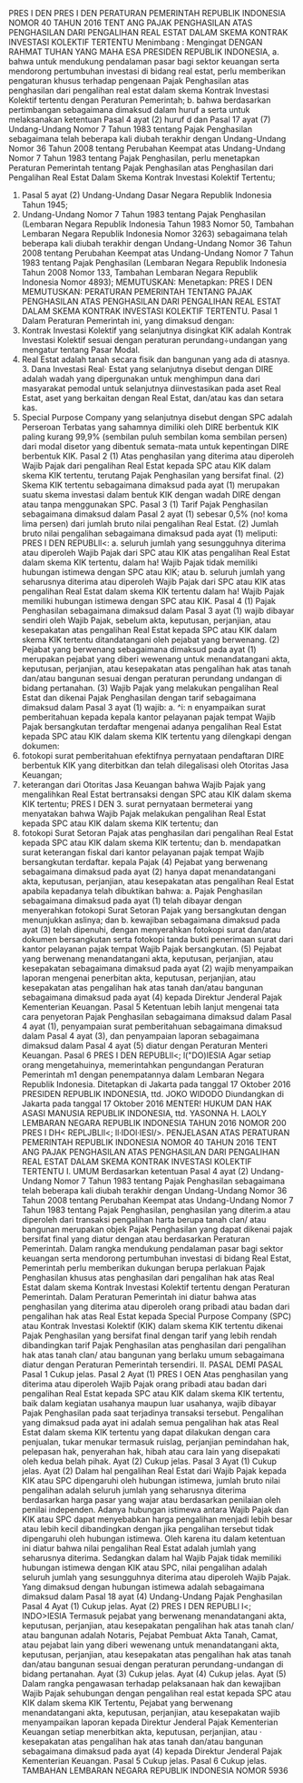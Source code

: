  PRES I DEN PRES I DEN PERATURAN PEMERINTAH REPUBLIK INDONESIA NOMOR 40 TAHUN 2016 TENT ANG PAJAK PENGHASILAN ATAS PENGHASILAN DARI PENGALIHAN REAL ESTAT DALAM SKEMA KONTRAK INVESTASI KOLEKTIF TERTENTU
Menimbang :
 Mengingat
DENGAN RAHMAT TUHAN YANG MAHA ESA PRESIDEN REPUBLIK INDONESIA, a. bahwa untuk mendukung pendalaman pasar bagi sektor keuangan serta mendorong pertumbuhan investasi di bidang real estat, perlu memberikan pengaturan khusus terhadap pengenaan Pajak Penghasilan atas penghasilan dari pengalihan real estat dalam skema Kontrak Investasi Kolektif tertentu dengan Peraturan Pemerintah;
b. bahwa berdasarkan pertimbangan sebagaimana dimaksud dalam huruf a serta untuk melaksanakan ketentuan Pasal 4 ayat (2) huruf d dan Pasal 17 ayat (7) Undang-Undang Nomor 7 Tahun 1983 tentang Pajak Penghasilan sebagaimana telah beberapa kali diubah terakhir dengan Undang-Undang Nomor 36 Tahun 2008 tentang Perubahan Keempat atas Undang-Undang Nomor 7 Tahun 1983 tentang Pajak Penghasilan, perlu menetapkan Peraturan Pemerintah tentang Pajak Penghasilan atas Penghasilan dari Pengalihan Real Estat Dalam Skema Kontrak Investasi Kolektif Tertentu;
1. Pasal 5 ayat (2) Undang-Undang Dasar Negara Republik Indonesia Tahun 1945;
2. Undang-Undang Nomor 7 Tahun 1983 tentang Pajak Penghasilan (Lembaran Negara Republik Indonesia Tahun 1983 Nomor 50, Tambahan Lembaran Negara Republik Indonesia Nomor 3263) sebagaimana telah beberapa kali diubah terakhir dengan Undang-Undang Nomor 36 Tahun 2008 tentang Perubahan Keempat atas Undang-Undang Nomor 7 Tahun 1983 tentang Pajak Penghasilan (Lembaran Negara Republik Indonesia Tahun 2008 Nomor 133, Tambahan Lembaran Negara Republik Indonesia Nomor 4893);
MEMUTUSKAN:
 Menetapkan: PRES I DEN
MEMUTUSKAN:
 PERATURAN PEMERINTAH TENTANG PAJAK PENGHASILAN ATAS PENGHASILAN DARI PENGALIHAN REAL ESTAT DALAM SKEMA KONTRAK INVESTASI KOLEKTIF TERTENTU.
Pasal 1
Dalam Peraturan Pemerintah ini, yang dimaksud dengan:
1. Kontrak Investasi Kolektif yang selanjutnya disingkat KIK adalah Kontrak Investasi Kolektif sesuai dengan peraturan perundang÷undangan yang mengatur tentang Pasar Modal.
2. Real Estat adalah tanah secara fisik dan bangunan yang ada di atasnya. 3. Dana Investasi Real· Estat yang selanjutnya disebut dengan DIRE adalah wadah yang dipergunakan untuk menghimpun dana dari masyarakat pemodal untuk selanjutnya diinvestasikan pada aset Real Estat, aset yang berkaitan dengan Real Estat, dan/atau kas dan setara kas.
4. Special Purpose Company yang selanjutnya disebut dengan SPC adalah Perseroan Terbatas yang sahamnya dimiliki oleh DIRE berbentuk KIK paling kurang 99,9% (sembilan puluh sembilan koma sembilan persen) dari modal disetor yang dibentuk semata-mata untuk kepentingan DIRE berbentuk KIK.
Pasal 2
(1) Atas penghasilan yang diterima atau diperoleh Wajib Pajak dari pengalihan Real Estat kepada SPC atau KIK dalam skema KIK tertentu, terutang Pajak Penghasilan yang bersifat final.
(2) Skema KIK tertentu sebagaimana dimaksud pada ayat (1) merupakan suatu skema investasi dalam bentuk KIK dengan wadah DIRE dengan atau tanpa menggunakan SPC.
Pasal 3
(1) Tarif Pajak Penghasilan sebagaimana dimaksud dalam Pasal 2 ayat (1) sebesar 0,5% (no! koma lima persen) dari jumlah bruto nilai pengalihan Real Estat.
(2) Jumlah bruto nilai pengalihan sebagaimana dimaksud pada ayat (1) meliputi: PRES I DEN REPUBLll<:
a. seluruh jumlah yang sesungguhnya diterima atau diperoleh Wajib Pajak dari SPC atau KIK atas pengalihan Real Estat dalam skema KIK tertentu, dalam ha! Wajib Pajak tidak memiliki hubungan istimewa dengan SPC atau KIK; atau
b. seluruh jumlah yang seharusnya diterima atau diperoleh Wajib Pajak dari SPC atau KIK atas pengalihan Real Estat dalam skema KIK tertentu dalam ha! Wajib Pajak memiliki hubungan istimewa dengan SPC atau KIK.
Pasal 4
(1) Pajak Penghasilan sebagaimana dimaksud dalam Pasal 3 ayat (1) wajib dibayar sendiri oleh Wajib Pajak, sebelum akta, keputusan, perjanjian, atau kesepakatan atas pengalihan Real Estat kepada SPC atau KIK dalam skema KIK tertentu ditandatangani oleh pejabat yang berwenang.
(2) Pejabat yang berwenang sebagaimana dimaksud pada ayat (1) merupakan pejabat yang diberi wewenang untuk menandatangani akta, keputusan, perjanjian, atau kesepakatan atas pengalihan hak atas tanah dan/atau bangunan sesuai dengan peraturan perundang­ undangan di bidang pertanahan.
(3) Wajib Pajak yang melakukan pengalihan Real Estat dan dikenai Pajak Penghasilan dengan tarif sebagaimana dimaksud dalam Pasal 3 ayat (1) wajib:
a. ^i: n enyampaikan surat pemberitahuan kepada kepala kantor pelayanan pajak tempat Wajib Pajak bersangkutan terdaftar mengenai adanya pengalihan Real Estat kepada SPC atau KIK dalam skema KIK tertentu yang dilengkapi dengan dokumen:
1. fotokopi surat pemberitahuan efektifnya pernyataan pendaftaran DIRE berbentuk KIK yang diterbitkan dan telah dilegalisasi oleh Otoritas Jasa Keuangan;
2. keterangan dari Otoritas Jasa Keuangan bahwa Wajib Pajak yang mengalihkan Real Estat bertransaksi dengan SPC atau KIK dalam skema KIK tertentu; PRES I DEN 3. surat pernyataan bermeterai yang menyatakan bahwa Wajib Pajak melakukan pengalihan Real Estat kepada SPC atau KIK dalam skema KIK tertentu; dan
4. fotokopi Surat Setoran Pajak atas penghasilan dari pengalihan Real Estat kepada SPC atau KIK dalam skema KIK tertentu; dan
b. mendapatkan surat keterangan fiskal dari kantor pelayanan pajak tempat Wajib bersangkutan terdaftar. kepala Pajak (4) Pejabat yang berwenang sebagaimana dimaksud pada ayat (2) hanya dapat menandatangani akta, keputusan, perjanjian, atau kesepakatan atas pengalihan Real Estat apabila kepadanya telah dibuktikan bahwa:
a. Pajak Penghasilan sebagaimana dimaksud pada ayat (1) telah dibayar dengan menyerahkan fotokopi Surat Setoran Pajak yang bersangkutan dengan menunjukkan aslinya; dan
b. kewajiban sebagaimana dimaksud pada ayat (3) telah dipenuhi, dengan menyerahkan fotokopi surat dan/atau dokumen bersangkutan serta fotokopi tanda bukti penerimaan surat dari kantor pelayanan pajak tempat Wajib Pajak bersangkutan.
(5) Pejabat yang berwenang menandatangani akta, keputusan, perjanjian, atau kesepakatan sebagaimana dimaksud pada ayat (2) wajib menyampaikan laporan mengenai penerbitan akta, keputusan, perjanjian, atau kesepakatan atas pengalihan hak atas tanah dan/atau bangunan sebagaimana dimaksud pada ayat (4) kepada Direktur Jenderal Pajak Kementerian Keuangan.
Pasal 5
Ketentuan lebih lanjut mengenai tata cara penyetoran Pajak Penghasilan sebagaimana dimaksud dalam Pasal 4 ayat (1), penyampaian surat pemberitahuan sebagaimana dimaksud dalam Pasal 4 ayat (3), dan penyampaian laporan sebagaimana dimaksud dalam Pasal 4 ayat (5) diatur dengan Peraturan Menteri Keuangan.
Pasal 6
PRES I DEN REPUBLll<; l("DO)IESIA
Agar setiap orang mengetahuinya, memerintahkan pengundangan Peraturan Pemerintah m1 dengan penempatannya dalam Lembaran Negara Republik Indonesia. Ditetapkan di Jakarta pada tanggal 17 Oktober 2016 PRESIDEN REPUBLIK INDONESIA, ttd. JOKO WIDODO Diundangkan di Jakarta pada tanggal 17 Oktober 2016 MENTER! HUKUM DAN HAK ASASI MANUSIA REPUBLIK INDONESIA, ttd. YASONNA H. LAOLY LEMBARAN NEGARA REPUBLIK INDONESIA TAHUN 2016 NOMOR 200 PRES I DH< REPLJBLll<; ll·IDOl·IESI/>. PENJELASAN ATAS PERATURAN PEMERINTAH REPUBLIK INDONESIA NOMOR 40 TAHUN 2016 TENT ANG PAJAK PENGHASILAN ATAS PENGHASILAN DARI PENGALIHAN REAL ESTAT DALAM SKEMA KONTRAK INVESTASI KOLEKTIF TERTENTU I. UMUM Berdasarkan ketentuan Pasal 4 ayat (2) Undang-Undang Nomor 7 Tahun 1983 tentang Pajak Penghasilan sebagaimana telah beberapa kali diubah terakhir dengan Undang-Undang Nomor 36 Tahun 2008 tentang Perubahan Keempat atas Undang-Undang Nomor 7 Tahun 1983 tentang Pajak Penghasilan, penghasilan yang diterim.a atau diperoleh dari transaksi pengalihan harta berupa tanah clan/ atau bangunan merupakan objek Pajak Penghasilan yang dapat dikenai pajak bersifat final yang diatur dengan atau berdasarkan Peraturan Pemerintah. Dalam rangka mendukung pendalaman pasar bagi sektor keuangan serta mendorong pertumbuhan investasi di bidang Real Estat, Pemerintah perlu memberikan dukungan berupa perlakuan Pajak Penghasilan khusus atas penghasilan dari pengalihan hak atas Real Estat dalam skema Kontrak Investasi Kolektif tertentu dengan Peraturan Pemerintah. Dalam Peraturan Pemerintah ini diatur bahwa atas penghasilan yang diterima atau diperoleh orang pribadi atau badan dari pengalihan hak atas Real Estat kepada Special Purpose Company (SPC) atau Kontrak Investasi Kolektif (KIK) dalam skema KIK tertentu dikenai Pajak Penghasilan yang bersifat final dengan tarif yang lebih rendah dibandingkan tarif Pajak Penghasilan atas penghasilan dari pengalihan hak atas tanah clan/ atau bangunan yang berlaku umum sebagaimana diatur dengan Peraturan Pemerintah tersendiri. II. PASAL DEMI PASAL Pasal 1 Cukup jelas. Pasal 2 Ayat (1) PRES I OEN Atas penghasilan yang diterima atau diperoleh Wajib Pajak orang pribadi atau badan dari pengalihan Real Estat kepada SPC atau KIK dalam skema KIK tertentu, baik dalam kegiatan usahanya maupun luar usahanya, wajib dibayar Pajak Penghasilan pada saat terjadinya transaksi tersebut. Pengalihan yang dimaksud pada ayat ini adalah semua pengalihan hak atas Real Estat dalam skema KIK tertentu yang dapat dilakukan dengan cara penjualan, tukar­ menukar termasuk ruislag, perjanjian pemindahan hak, pelepasan hak, penyerahan hak, hibah atau cara lain yang disepakati oleh kedua belah pihak. Ayat (2) Cukup jelas. Pasal 3 Ayat (1) Cukup jelas. Ayat (2) Dalam hal pengalihan Real Estat dari Wajib Pajak kepada KIK atau SPC dipengaruhi oleh hubungan istimewa, jumlah bruto nilai pengalihan adalah seluruh jumlah yang seharusnya diterima berdasarkan harga pasar yang wajar atau berdasarkan penilaian oleh penilai independen. Adanya hubungan istimewa antara Wajib Pajak dan KIK atau SPC dapat menyebabkan harga pengalihan menjadi lebih besar atau lebih kecil dibandingkan dengan jika pengalihan tersebut tidak dipengaruhi oleh hubungan istimewa. Oleh karena itu dalam ketentuan ini diatur bahwa nilai pengalihan Real Estat adalah jumlah yang seharusnya diterima. Sedangkan dalam hal Wajib Pajak tidak memiliki hubungan istimewa dengan KIK atau SPC, nilai pengalihan adalah seluruh jumlah yang sesungguhnya diterima atau diperoleh Wajib Pajak. Yang dimaksud dengan hubungan istimewa adalah sebagaimana dimaksud dalam Pasal 18 ayat (4) Undang-Undang Pajak Penghasilan Pasal 4 Ayat (1) Cukup jelas. Ayat (2) PRES I DEN REPUBLl l<; INDO>IESIA Termasuk pejabat yang berwenang menandatangani akta, keputusan, perjanjian, atau kesepakatan pengalihan hak atas tanah clan/ atau bangunan adalah Notaris, Pejabat Pembuat Akta Tanah, Camat, atau pejabat lain yang diberi wewenang untuk menandatangani akta, keputusan, perjanjian, atau kesepakatan atas pengalihan hak atas tanah dan/atau bangunan sesuai dengan peraturan perundang-undangan di bidang pertanahan. Ayat (3) Cukup jelas. Ayat (4) Cukup jelas. Ayat (5) Dalam rangka pengawasan terhadap pelaksanaan hak dan kewajiban Wajib Pajak sehubungan dengan pengalihan real estat kepada SPC atau KIK dalam skema KIK Tertentu, Pejabat yang berwenang menandatangani akta, keputusan, perjanjian, atau kesepakatan wajib menyampaikan laporan kepada Direktur Jenderal Pajak Kementerian Keuangan setiap menerbitkan akta, keputusan, perjanjian, atau · kesepakatan atas pengalihan hak atas tanah dan/atau bangunan sebagaimana dimaksud pada ayat (4) kepada Direktur Jenderal Pajak Kementerian Keuangan. Pasal 5 Cukup jelas. Pasal 6 Cukup jelas. TAMBAHAN LEMBARAN NEGARA REPUBLIK INDONESIA NOMOR 5936